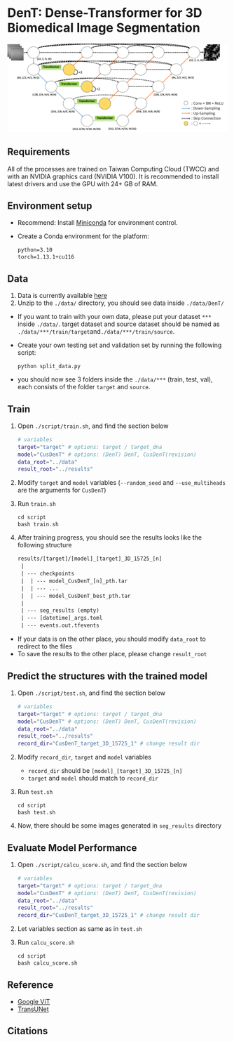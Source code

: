 # DenT: Dense-Transformer for 3D Biomedical Image Segmentation

![DenT_structure](./figure/DenT.png)

## Requirements

All of the processes are trained on Taiwan Computing Cloud (TWCC) and with an NVIDIA graphics card (NVIDIA V100). It is recommended to install latest drivers and use the GPU with 24+ GB of RAM.

## Environment setup

- Recommend: Install [Miniconda](https://conda.io/miniconda.html) for environment control.
- Create a Conda environment for the platform:

  ``` shell
  python=3.10
  torch=1.13.1+cu116
  ```

## Data

1. Data is currently available [here](https://drive.google.com/drive/folders/10LJxPudM3GWgYvN6Rz-DhLWFRMt4WJLD?usp=sharing)
2. Unzip to the `./data/` directory, you should see data inside `./data/DenT/`

- If you want to train with your own data, please put your dataset `***` inside `./data/`. target dataset and source dataset should be named as `./data/***/train/target`and`./data/***/train/source`.
- Create your own testing set and validation set by running the following script:

    ```shell
    python split_data.py
    ```

- you should now see 3 folders inside the `./data/***` (train, test, val), each consists of the folder `target` and `source`.

## Train

1. Open `./script/train.sh`, and find the section below

    ```bash
    # variables
    target="target" # options: target / target_dna
    model="CusDenT" # options: (DenT) DenT, CusDenT(revision)
    data_root="../data"
    result_root="../results"
    ```

2. Modify `target` and `model` variables (`--random_seed` and `--use_multiheads` are the arguments for `CusDenT`)
3. Run `train.sh`

    ``` shell
    cd script
    bash train.sh
    ```

4. After training progress, you should see the results looks like the following structure

    ```txt
    results/[target]/[model]_[target]_3D_15725_[n]
     |
     | --- checkpoints
     |  | --- model_CusDenT_[n]_pth.tar
     |  | --- ...
     |  | --- model_CusDenT_best_pth.tar
     |
     | --- seg_results (empty)
     | --- [datetime]_args.toml
     | --- events.out.tfevents
    ```

- If your data is on the other place, you should modify `data_root` to redirect to the files
- To save the results to the other place, please change `result_root`

## Predict the structures with the trained model

1. Open `./script/test.sh`, and find the section below

    ```bash
    # variables
    target="target" # options: target / target_dna
    model="CusDenT" # options: (DenT) DenT, CusDenT(revision)
    data_root="../data"
    result_root="../results"
    record_dir="CusDenT_target_3D_15725_1" # change result dir
    ```

2. Modify `record_dir`, `target` and `model` variables

   - `record_dir` should be `[model]_[target]_3D_15725_[n]`
   - `target` and `model` should match to `record_dir`

3. Run `test.sh`

    ``` shell
    cd script
    bash test.sh
    ```

4. Now, there should be some images generated in `seg_results` directory

## Evaluate Model Performance

1. Open `./script/calcu_score.sh`, and find the section below

    ```bash
    # variables
    target="target" # options: target / target_dna
    model="CusDenT" # options: (DenT) DenT, CusDenT(revision)
    data_root="../data"
    result_root="../results"
    record_dir="CusDenT_target_3D_15725_1" # change result dir
    ```

2. Let variables section as same as in `test.sh`
3. Run `calcu_score.sh`

    ``` shell
    cd script
    bash calcu_score.sh
    ```

## Reference

- [Google ViT](https://github.com/google-research/vision_transformer)
- [TransUNet](https://github.com/Beckschen/TransUNet)

## Citations

```bibtex
```

